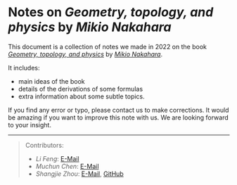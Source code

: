 # Notes on *Geometry, topology, and physics* by *Mikio Nakahara*

This document is a collection of notes we made in 2022 on the book  [*Geometry, topology, and physics*](https://www.amazon.com/Geometry-Topology-Physics-Graduate-Student/dp/0750306068) by [*Mikio Nakahara*](https://www.mikio-nakahara.com/). 

It includes: 
 - main ideas of the book
 - details of the derivations of some formulas
 - extra information about some subtle topics.

If you find any error or typo, please contact us to make corrections. It would be amazing if you want to improve this note with us. We are looking forward to your insight.  

---

>Contributors:
>- *Li Feng*: [E-Mail](mailto:flphysics@whu.edu.cn)
>- *Muchun Chen*: [E-Mail](mailto:2019302070055@whu.edu.cn)
>- *Shangjie Zhou*: [E-Mail](mailto:sjzhou@whu.edu.cn), [GitHub](https://github.com/spaceofzsj)

